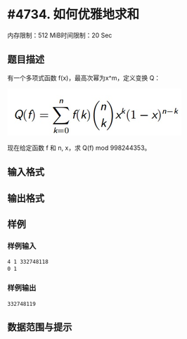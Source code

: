 # #4734. 如何优雅地求和

内存限制：512 MiB时间限制：20 Sec

## 题目描述

有一个多项式函数 f(x)，最高次幂为x^m，定义变换 Q：

![](upload/201612/vv1.jpg)

现在给定函数 f 和 n, x，求 Q(f) mod 998244353。

## 输入格式

## 输出格式

## 样例

### 样例输入

    
    4 1 332748118
    0 1
    

### 样例输出

    
    332748119
    

## 数据范围与提示

